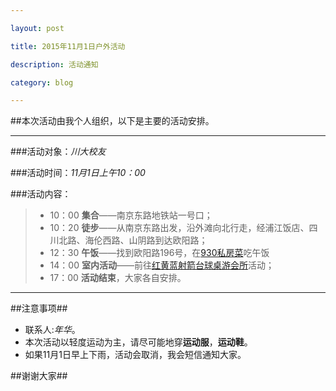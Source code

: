 ```yaml
---

layout: post

title: 2015年11月1日户外活动

description: 活动通知

category: blog

---
```



##本次活动由我个人组织，以下是主要的活动安排。


-----

###活动对象：*川大校友*

###活动时间：*11月1日上午10：00*

###活动内容：

> * 10：00 **集合**——南京东路地铁站一号口；
> * 10：20 **徒步**——从南京东路出发，沿外滩向北行走，经浦江饭店、四川北路、海伦西路、山阴路到达欧阳路；
> * 12：30 **午饭**——找到欧阳路196号，在[930私房菜](http://www.dianping.com/shop/5433788)吃午饭
> * 14：00 **室内活动**——前往[红黄蓝射箭台球桌游会所](http://www.dianping.com/shop/11556863)活动；
> * 17：00 **活动结束**，大家各自安排。

-----

##注意事项##

- 联系人:*年华*。
- 本次活动以轻度运动为主，请尽可能地穿**运动服**，**运动鞋**。
- 如果11月1日早上下雨，活动会取消，我会短信通知大家。


##谢谢大家##

